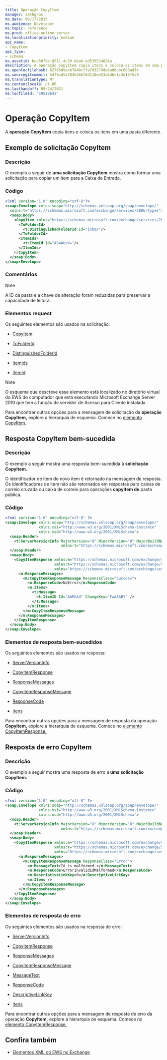 ```yaml
---
title: Operação CopyItem
manager: sethgros
ms.date: 09/17/2015
ms.audience: Developer
ms.topic: reference
ms.prod: office-online-server
ms.localizationpriority: medium
api_name:
- CopyItem
api_type:
- schema
ms.assetid: bcc68f9e-d511-4c29-bba6-ed535524624a
description: A operação CopyItem copia itens e coloca os itens em uma pasta diferente.
ms.openlocfilehash: 62785d9acb784bcffe7d3279de8a80abc803adf4
ms.sourcegitcommit: 54f6cd5a704b36b76d110ee53a6d6c1c3e15f5a9
ms.translationtype: MT
ms.contentlocale: pt-BR
ms.lasthandoff: 09/24/2021
ms.locfileid: "59518642"
---
```

# <a name="copyitem-operation"></a>Operação CopyItem

A **operação CopyItem** copia itens e coloca os itens em uma pasta diferente. 
  
## <a name="copyitem-request-example"></a>Exemplo de solicitação CopyItem

### <a name="description"></a>Descrição

O exemplo a seguir de **uma solicitação CopyItem** mostra como formar uma solicitação para copiar um item para a Caixa de Entrada. 
  
### <a name="code"></a>Código

```XML
<?xml version="1.0" encoding="utf-8"?>
<soap:Envelope xmlns:soap="http://schemas.xmlsoap.org/soap/envelope/"
  xmlns:t="https://schemas.microsoft.com/exchange/services/2006/types">
  <soap:Body>
    <CopyItem xmlns="https://schemas.microsoft.com/exchange/services/2006/messages">
      <ToFolderId>
        <t:DistinguishedFolderId Id="inbox"/>
      </ToFolderId>
      <ItemIds>
        <t:ItemId Id="AS4AUnV="/>
      </ItemIds>
    </CopyItem>
  </soap:Body>
</soap:Envelope>
```

### <a name="comments"></a>Comentários

> [!NOTE]
> A ID da pasta e a chave de alteração foram reduzidas para preservar a capacidade de leitura. 
  
### <a name="request-elements"></a>Elementos request

Os seguintes elementos são usados na solicitação:
  
- [CopyItem](copyitem.md)
    
- [ToFolderId](tofolderid.md)
    
- [DistinguishedFolderId](distinguishedfolderid.md)
    
- [ItemIds](itemids.md)
    
- [ItemId](itemid.md)
    
> [!NOTE]
> O esquema que descreve esse elemento está localizado no diretório virtual do EWS do computador que está executando Microsoft Exchange Server 2010 que tem a função de servidor de Acesso para Cliente instalada. 
  
Para encontrar outras opções para a mensagem de solicitação da **operação CopyItem,** explore a hierarquia de esquema. Comece no [elemento CopyItem.](copyitem.md) 
  
## <a name="successful-copyitem-response"></a>Resposta CopyItem bem-sucedida

### <a name="description"></a>Descrição

O exemplo a seguir mostra uma resposta bem-sucedida à **solicitação CopyItem.** 
  
O identificador de item do novo item é retornado na mensagem de resposta. Os identificadores de item não são retornados em respostas para caixas de correio cruzada ou caixa de correio para operações **copyItem de** pasta pública. 
  
### <a name="code"></a>Código

```XML
<?xml version="1.0" encoding="utf-8" ?>
<soap:Envelope xmlns:soap="http://schemas.xmlsoap.org/soap/envelope/" 
               xmlns:xsi="http://www.w3.org/2001/XMLSchema-instance" 
               xmlns:xsd="http://www.w3.org/2001/XMLSchema">
  <soap:Header>
    <t:ServerVersionInfo MajorVersion="8" MinorVersion="0" MajorBuildNumber="595" MinorBuildNumber="0" 
                         xmlns:t="https://schemas.microsoft.com/exchange/services/2006/types" />
  </soap:Header>
  <soap:Body>
    <CopyItemResponse xmlns:m="https://schemas.microsoft.com/exchange/services/2006/messages" 
                      xmlns:t="https://schemas.microsoft.com/exchange/services/2006/types" 
                      xmlns="https://schemas.microsoft.com/exchange/services/2006/messages">
      <m:ResponseMessages>
        <m:CopyItemResponseMessage ResponseClass="Success">
          <m:ResponseCode>NoError</m:ResponseCode>
          <m:Items>
            <t:Message>
              <t:ItemID Id="AAMkAd" ChangeKey="FwAAABY" />
            </t:Message>
          </m:Items>
        </m:CopyItemResponseMessage>
      </m:ResponseMessages>
    </CopyItemResponse>
  </soap:Body>
</soap:Envelope>
```

### <a name="successful-response-elements"></a>Elementos de resposta bem-sucedidos

Os seguintes elementos são usados na resposta:
  
- [ServerVersionInfo](serverversioninfo.md)
    
- [CopyItemResponse](copyitemresponse.md)
    
- [ResponseMessages](responsemessages.md)
    
- [CopyItemResponseMessage](copyitemresponsemessage.md)
    
- [ResponseCode](responsecode.md)
    
- [Itens](items.md)
    
Para encontrar outras opções para a mensagem de resposta da operação **CopyItem,** explore a hierarquia de esquema. Comece no [elemento CopyItemResponse.](copyitemresponse.md) 
  
## <a name="copyitem-error-response"></a>Resposta de erro CopyItem

### <a name="description"></a>Descrição

O exemplo a seguir mostra uma resposta de erro a **uma solicitação CopyItem.** 
  
### <a name="code"></a>Código

```XML
<?xml version="1.0" encoding="utf-8" ?>
<soap:Envelope xmlns:soap="http://schemas.xmlsoap.org/soap/envelope/" 
               xmlns:xsi="http://www.w3.org/2001/XMLSchema-instance" 
               xmlns:xsd="http://www.w3.org/2001/XMLSchema">
  <soap:Header>
    <t:ServerVersionInfo MajorVersion="8" MinorVersion="0" MajorBuildNumber="595" MinorBuildNumber="0" 
                         xmlns:t="https://schemas.microsoft.com/exchange/services/2006/types" />
  </soap:Header>
  <soap:Body>
    <CopyItemResponse xmlns:m="https://schemas.microsoft.com/exchange/services/2006/messages" 
                      xmlns:t="https://schemas.microsoft.com/exchange/services/2006/types" 
                      xmlns="https://schemas.microsoft.com/exchange/services/2006/messages">
      <m:ResponseMessages>
        <m:CopyItemResponseMessage ResponseClass="Error">
          <m:MessageText>Id is malformed.</m:MessageText>
          <m:ResponseCode>ErrorInvalidIdMalformed</m:ResponseCode>
          <m:DescriptiveLinkKey>0</m:DescriptiveLinkKey>
          <m:Items />
        </m:CopyItemResponseMessage>
      </m:ResponseMessages>
    </CopyItemResponse>
  </soap:Body>
</soap:Envelope>
```

### <a name="error-response-elements"></a>Elementos de resposta de erro

Os seguintes elementos são usados na resposta de erro:
  
- [ServerVersionInfo](serverversioninfo.md)
    
- [CopyItemResponse](copyitemresponse.md)
    
- [ResponseMessages](responsemessages.md)
    
- [CopyItemResponseMessage](copyitemresponsemessage.md)
    
- [MessageText](messagetext.md)
    
- [ResponseCode](responsecode.md)
    
- [DescriptiveLinkKey](descriptivelinkkey.md)
    
- [Itens](items.md)
    
Para encontrar outras opções para a mensagem de resposta de erro da operação **CopyItem,** explore a hierarquia de esquema. Comece no [elemento CopyItemResponse.](copyitemresponse.md) 
  
## <a name="see-also"></a>Confira também



- [Elementos XML do EWS no Exchange](ews-xml-elements-in-exchange.md)

